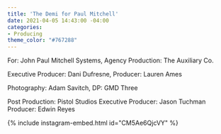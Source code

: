 ```yaml
---
title: 'The Demi for Paul Mitchell'
date: 2021-04-05 14:43:00 -04:00
categories:
- Producing
theme_color: "#767288"
---
```


For: John Paul Mitchell Systems, 
Agency Production: The Auxiliary Co.

Executive Producer: Dani Dufresne, 
Producer: Lauren Ames

Photography: Adam Savitch, 
DP: GMD Three

Post Production: Pistol Studios
Executive Producer: Jason Tuchman
Producer: Edwin Reyes

{% include instagram-embed.html id="CM5Ae6QjcVY" %}
